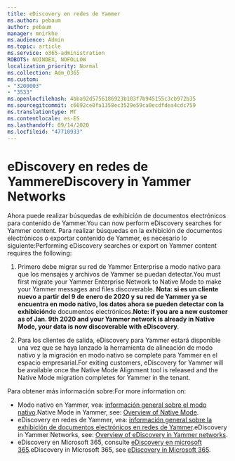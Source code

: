 ```yaml
---
title: eDiscovery en redes de Yammer
ms.author: pebaum
author: pebaum
manager: mnirkhe
ms.audience: Admin
ms.topic: article
ms.service: o365-administration
ROBOTS: NOINDEX, NOFOLLOW
localization_priority: Normal
ms.collection: Adm_O365
ms.custom:
- "3200003"
- "3533"
ms.openlocfilehash: 4bba92d5756186923b103f7b945155c3cb972b35
ms.sourcegitcommit: c6692ce0fa1358ec3529e59ca0ecdfdea4cdc759
ms.translationtype: MT
ms.contentlocale: es-ES
ms.lasthandoff: 09/14/2020
ms.locfileid: "47710933"
---
```

# <a name="ediscovery-in-yammer-networks"></a><span data-ttu-id="c737b-102">eDiscovery en redes de Yammer</span><span class="sxs-lookup"><span data-stu-id="c737b-102">eDiscovery in Yammer Networks</span></span>

<span data-ttu-id="c737b-103">Ahora puede realizar búsquedas de exhibición de documentos electrónicos para contenido de Yammer.</span><span class="sxs-lookup"><span data-stu-id="c737b-103">You can now perform eDiscovery searches for Yammer content.</span></span>  <span data-ttu-id="c737b-104">Para realizar búsquedas en la exhibición de documentos electrónicos o exportar contenido de Yammer, es necesario lo siguiente:</span><span class="sxs-lookup"><span data-stu-id="c737b-104">Performing eDiscovery searches or export on Yammer content requires the following:</span></span>

1. <span data-ttu-id="c737b-105">Primero debe migrar su red de Yammer Enterprise a modo nativo para que los mensajes y archivos de Yammer se puedan detectar.</span><span class="sxs-lookup"><span data-stu-id="c737b-105">You must first migrate your Yammer Enterprise Network to Native Mode to make your Yammer messages and files discoverable.</span></span> <span data-ttu-id="c737b-106">**Nota: si es un cliente nuevo a partir del 9 de enero de 2020 y su red de Yammer ya se encuentra en modo nativo, los datos ahora se pueden detectar con la exhibición**de documentos electrónicos.</span><span class="sxs-lookup"><span data-stu-id="c737b-106">**Note: if you are a new customer as of Jan. 9th 2020 and your Yammer network is already in Native Mode, your data is now discoverable with eDiscovery**.</span></span>

2. <span data-ttu-id="c737b-107">Para los clientes de salida, eDiscovery para Yammer estará disponible una vez que se haya lanzado la herramienta de alineación de modo nativo y la migración en modo nativo se complete para Yammer en el espacio empresarial.</span><span class="sxs-lookup"><span data-stu-id="c737b-107">For exiting customers, eDiscovery for Yammer will be available once the Native Mode Alignment tool is released and the Native Mode migration completes for Yammer in the tenant.</span></span>

<span data-ttu-id="c737b-108">Para obtener más información sobre:</span><span class="sxs-lookup"><span data-stu-id="c737b-108">For more information on:</span></span>

- <span data-ttu-id="c737b-109">Modo nativo en Yammer, vea: [información general sobre el modo nativo](https://docs.microsoft.com/yammer/configure-your-yammer-network/overview-native-mode).</span><span class="sxs-lookup"><span data-stu-id="c737b-109">Native Mode in Yammer, see: [Overview of Native Mode](https://docs.microsoft.com/yammer/configure-your-yammer-network/overview-native-mode).</span></span>
- <span data-ttu-id="c737b-110">eDiscovery en redes de Yammer, vea: [información general sobre la exhibición de documentos electrónicos en redes de Yammer](https://docs.microsoft.com/yammer/manage-security-and-compliance/overview-of-ediscovery).</span><span class="sxs-lookup"><span data-stu-id="c737b-110">eDiscovery in Yammer Networks, see: [Overview of eDiscovery in Yammer networks](https://docs.microsoft.com/yammer/manage-security-and-compliance/overview-of-ediscovery).</span></span>
- <span data-ttu-id="c737b-111">eDiscovery en Microsoft 365, consulte [eDiscovery en microsoft 365](https://docs.microsoft.com/microsoft-365/compliance/ediscovery).</span><span class="sxs-lookup"><span data-stu-id="c737b-111">eDiscovery in Microsoft  365, see [eDiscovery in Microsoft 365](https://docs.microsoft.com/microsoft-365/compliance/ediscovery).</span></span>
